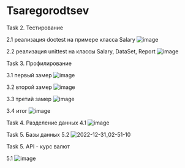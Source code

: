 # Tsaregorodtsev
Task 2. Тестирование

2.1 реализация doctest на примере класса Salary
![image](https://user-images.githubusercontent.com/65504823/206719390-e188ee8a-8dce-420b-a0d5-571e36164733.png)

2.2 реализация unittest на классы Salary, DataSet, Report
![image](https://user-images.githubusercontent.com/65504823/206719216-1b8e33c3-c798-4439-840e-8b85a5b6dcec.png)


Task 3. Профилирование

3.1 первый замер
![image](https://user-images.githubusercontent.com/65504823/207002416-c4e30562-2530-4e9b-a491-03f3c8ae2635.png)

3.2 второй замер
![image](https://user-images.githubusercontent.com/65504823/207003100-e2bef6aa-85b5-46e7-8d5a-a8b15aeb64e8.png)

3.3 третий замер
![image](https://user-images.githubusercontent.com/65504823/207003803-fa6a41d0-64ca-45a9-8ceb-28f9e4a85692.png)

3.4 итог
![image](https://user-images.githubusercontent.com/65504823/207006224-8616be94-0363-4825-a02e-2bd86757120c.png)

Task 4. Разделение данных
4.1 
![image](https://user-images.githubusercontent.com/65504823/207012133-74eb0962-eaff-430a-aea5-5ca7136277a6.png)


Task 5. Базы данных
5.2 
![2022-12-31_02-51-10](https://user-images.githubusercontent.com/65504823/210114303-77cab7ae-1f53-4859-89c7-d301704eee61.png)


Task 5. API - курс валют

5.1 
![image](https://user-images.githubusercontent.com/65504823/208400293-5c61e331-9eed-4f0d-881f-45602deb6d26.png)
